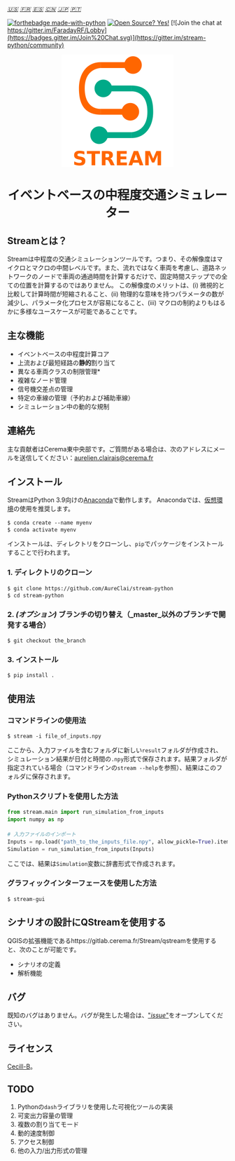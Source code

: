 _[:us:](https://github.com/AureClai/stream-python/blob/master/README.md)_ _[:fr:](https://github.com/AureClai/stream-python/blob/master/README.fr.md)_ _[:es:](https://github.com/AureClai/stream-python/blob/master/README.es.md)_ _[:cn:](https://github.com/AureClai/stream-python/blob/master/README.cn.md)_
_[:jp:](https://github.com/AureClai/stream-python/blob/master/README.jp.md)_ _[:portugal:](https://github.com/AureClai/stream-python/blob/master/README.pt.md)_

[![forthebadge made-with-python](http://ForTheBadge.com/images/badges/made-with-python.svg)](https://www.python.org/)
[![Open Source? Yes!](https://badgen.net/badge/Open%20Source%20%3F/Yes%21/blue?icon=github)](https://github.com/Naereen/badges/)
[![Join the chat at https://gitter.im/FaradayRF/Lobby](https://badges.gitter.im/Join%20Chat.svg)](https://gitter.im/stream-python/community)

<p align="center">
  <img src="https://github.com/AureClai/stream-python/blob/master/img/logo_plus_name.png" width=256 height=256/>
</p>

<h1 align="center">イベントベースの中程度交通シミュレーター</h1>

## Streamとは？

Streamは中程度の交通シミュレーションツールです。つまり、その解像度はマイクロとマクロの中間レベルです。また、流れではなく車両を考慮し、道路ネットワークのノードで車両の通過時間を計算するだけで、固定時間ステップでの全ての位置を計算するのではありません。
この解像度のメリットは、(i) 微視的と比較して計算時間が短縮されること、(ii) 物理的な意味を持つパラメータの数が減少し、パラメータ化プロセスが容易になること、(iii) マクロの制約よりもはるかに多様なユースケースが可能であることです。

## 主な機能

- イベントベースの中程度計算コア
- 上流および最短経路の**静的**割り当て
- 異なる車両クラスの制限管理*
- 複雑なノード管理
- 信号機交差点の管理
- 特定の車線の管理（予約および補助車線）
- シミュレーション中の動的な規制

## 連絡先

主な貢献者はCerema東中央部です。ご質問がある場合は、次のアドレスにメールを送信してください：aurelien.clairais@cerema.fr

## インストール

StreamはPython 3.9向けの[Anaconda](https://www.anaconda.com/distribution/)で動作します。
Anacondaでは、[仮想環境](https://docs.conda.io/projects/conda/en/latest/user-guide/tasks/manage-environments.html)の使用を推奨します。

```console
$ conda create --name myenv
$ conda activate myenv
```

インストールは、ディレクトリをクローンし、`pip`でパッケージをインストールすることで行われます。

### 1. ディレクトリのクローン

```console
$ git clone https://github.com/AureClai/stream-python
$ cd stream-python
```

### 2. _(オプション)_ ブランチの切り替え（_master_以外のブランチで開発する場合）

```console
$ git checkout the_branch
```

### 3. インストール

```console
$ pip install .
```

## 使用法

### コマンドラインの使用法

```console
$ stream -i file_of_inputs.npy
```

ここから、入力ファイルを含むフォルダに新しい`result`フォルダが作成され、シミュレーション結果が日付と時間の`.npy`形式で保存されます。結果フォルダが指定されている場合（コマンドラインの`stream --help`を参照）、結果はこのフォルダに保存されます。

### Pythonスクリプトを使用した方法

```python
from stream.main import run_simulation_from_inputs
import numpy as np

# 入力ファイルのインポート
Inputs = np.load("path_to_the_inputs_file.npy", allow_pickle=True).item()
Simulation = run_simulation_from_inputs(Inputs)
```

ここでは、結果は`Simulation`変数に辞書形式で作成されます。

### グラフィックインターフェースを使用した方法

```console
$ stream-gui
```

## シナリオの設計にQStreamを使用する

QGISの拡張機能であるhttps://gitlab.cerema.fr/Stream/qstreamを使用すると、次のことが可能です。

- シナリオの定義
- 解析機能

## バグ

既知のバグはありません。バグが発生した場合は、["_issue_"](https://github.com/AureClai/stream-python/issues/new)をオープンしてください。

## ライセンス

[Cecill-B](http://www.cecill.info/licences/Licence_CeCILL-B_V1-en.html)。

## TODO

1. Pythonの`dash`ライブラリを使用した可視化ツールの実装
2. 可変出力容量の管理
3. 複数の割り当てモード
4. 動的速度制御
5. アクセス制御
6. 他の入力/出力形式の管理
